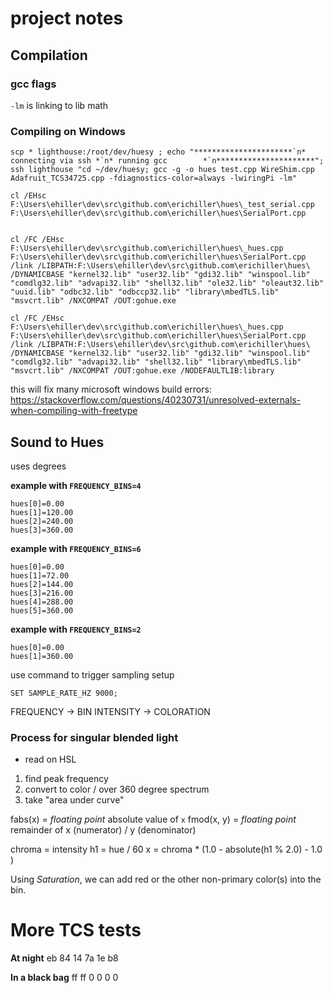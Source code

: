 # project notes


## Compilation

### gcc flags

`-lm` is linking to lib math


### Compiling on Windows

```
scp * lighthouse:/root/dev/huesy ; echo "**********************`n* connecting via ssh *`n* running gcc        *`n**********************"; ssh lighthouse "cd ~/dev/huesy; gcc -g -o hues test.cpp WireShim.cpp Adafruit_TCS34725.cpp -fdiagnostics-color=always -lwiringPi -lm"
```



```
cl /EHsc F:\Users\ehiller\dev\src\github.com\erichiller\hues\_test_serial.cpp F:\Users\ehiller\dev\src\github.com\erichiller\hues\SerialPort.cpp


cl /FC /EHsc F:\Users\ehiller\dev\src\github.com\erichiller\hues\_hues.cpp F:\Users\ehiller\dev\src\github.com\erichiller\hues\SerialPort.cpp /link /LIBPATH:F:\Users\ehiller\dev\src\github.com\erichiller\hues\ /DYNAMICBASE "kernel32.lib" "user32.lib" "gdi32.lib" "winspool.lib" "comdlg32.lib" "advapi32.lib" "shell32.lib" "ole32.lib" "oleaut32.lib" "uuid.lib" "odbc32.lib" "odbccp32.lib" "library\mbedTLS.lib" "msvcrt.lib" /NXCOMPAT /OUT:gohue.exe

cl /FC /EHsc F:\Users\ehiller\dev\src\github.com\erichiller\hues\_hues.cpp F:\Users\ehiller\dev\src\github.com\erichiller\hues\SerialPort.cpp /link /LIBPATH:F:\Users\ehiller\dev\src\github.com\erichiller\hues\ /DYNAMICBASE "kernel32.lib" "user32.lib" "gdi32.lib" "winspool.lib" "comdlg32.lib" "advapi32.lib" "shell32.lib" "library\mbedTLS.lib" "msvcrt.lib" /NXCOMPAT /OUT:gohue.exe /NODEFAULTLIB:library

```

this will fix many microsoft windows build errors:
<https://stackoverflow.com/questions/40230731/unresolved-externals-when-compiling-with-freetype>

## Sound to Hues

uses degrees

**example with `FREQUENCY_BINS=4`**
```
hues[0]=0.00
hues[1]=120.00
hues[2]=240.00
hues[3]=360.00
```


**example with `FREQUENCY_BINS=6`**
```
hues[0]=0.00
hues[1]=72.00
hues[2]=144.00
hues[3]=216.00
hues[4]=288.00
hues[5]=360.00
```

**example with `FREQUENCY_BINS=2`**
```
hues[0]=0.00
hues[1]=360.00
```


use command to trigger sampling setup
```
SET SAMPLE_RATE_HZ 9000;
```

FREQUENCY -> BIN
INTENSITY -> COLORATION

### Process for singular blended light

- read on HSL

1. find peak frequency
2. convert to color / over 360 degree spectrum
3. take "area under curve"


fabs(x) = *floating point* absolute value of `x`
fmod(x, y) = *floating point* remainder of x (numerator) / y (denominator)


chroma = intensity
h1 = hue / 60
x = chroma * (1.0 - absolute(h1 % 2.0) - 1.0 )

Using *Saturation*, we can add red or the other non-primary color(s) into the bin.


# More TCS tests
**At night**
eb 84 14 7a 1e b8

**In a black bag**
ff ff 0 0 0 0


